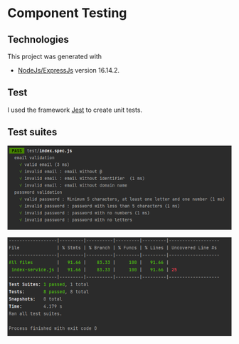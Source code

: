 # Component  Testing

## Technologies
This project was generated with  
 *  [NodeJs/ExpressJs](https://nodejs.org/en/) version 16.14.2.

## Test 
I used the framework [Jest](https://jestjs.io) to create unit tests.

## Test suites


![alt text](images/unit-test1.png)
  

![alt text](images/unit-test2.png)


